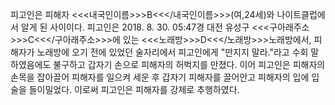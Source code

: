피고인은 피해자 <<<내국인이름>>>B<<</내국인이름>>>(여,24세)와 나이트클럽에서 알게 된 사이이다.
피고인은 2018. 8. 30. 05:47경 대전 유성구 <<<구아래주소>>>C<<</구아래주소>>>에 있는 <<<노래방>>>D<<</노래방>>>노래방에서, 피해자가 노래방에 오기 전에 있었던 술자리에서 피고인에게 "만지지 말라."라고 수회 말하였음에도 불구하고 갑자기 손으로 피해자의 허벅지를 만졌다. 이어 피고인은 피해자의 손목을 잡아끌어 피해자를 일으켜 세운 후 갑자기 피해자를 끌어안고 피해자의 입에 입술을 들이밀었다.
이로써 피고인은 피해자를 강제로 추행하였다.

